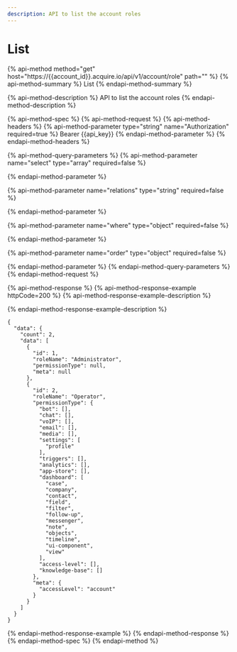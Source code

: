 ```yaml
---
description: API to list the account roles
---
```


# List

{% api-method method="get" host="https://{{account\_id}}.acquire.io/api/v1/account/role" path="" %}
{% api-method-summary %}
List
{% endapi-method-summary %}

{% api-method-description %}
API to list the account roles
{% endapi-method-description %}

{% api-method-spec %}
{% api-method-request %}
{% api-method-headers %}
{% api-method-parameter type="string" name="Authorization" required=true %}
Bearer {{api\_key}}
{% endapi-method-parameter %}
{% endapi-method-headers %}

{% api-method-query-parameters %}
{% api-method-parameter name="select" type="array" required=false %}

{% endapi-method-parameter %}

{% api-method-parameter name="relations" type="string" required=false %}

{% endapi-method-parameter %}

{% api-method-parameter name="where" type="object" required=false %}

{% endapi-method-parameter %}

{% api-method-parameter name="order" type="object" required=false %}

{% endapi-method-parameter %}
{% endapi-method-query-parameters %}
{% endapi-method-request %}

{% api-method-response %}
{% api-method-response-example httpCode=200 %}
{% api-method-response-example-description %}

{% endapi-method-response-example-description %}

```
{
  "data": {
    "count": 2,
    "data": [
      {
        "id": 1,
        "roleName": "Administrator",
        "permissionType": null,
        "meta": null
      },
      {
        "id": 2,
        "roleName": "Operator",
        "permissionType": {
          "bot": [],
          "chat": [],
          "voIP": [],
          "email": [],
          "media": [],
          "settings": [
            "profile"
          ],
          "triggers": [],
          "analytics": [],
          "app-store": [],
          "dashboard": [
            "case",
            "company",
            "contact",
            "field",
            "filter",
            "follow-up",
            "messenger",
            "note",
            "objects",
            "timeline",
            "ui-component",
            "view"
          ],
          "access-level": [],
          "knowledge-base": []
        },
        "meta": {
          "accessLevel": "account"
        }
      }
    ]
  }
}
```
{% endapi-method-response-example %}
{% endapi-method-response %}
{% endapi-method-spec %}
{% endapi-method %}

